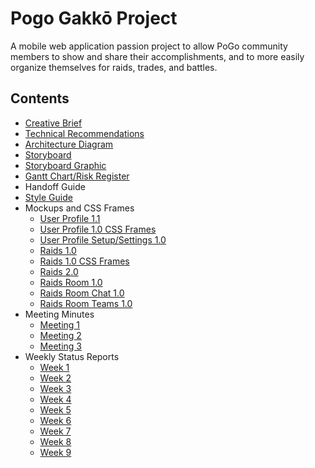 # Pogo Gakkō Project

A mobile web application passion project to allow PoGo community members to show and share their accomplishments, and to more easily organize themselves for raids, trades, and battles.

## Contents
- [Creative Brief](https://github.com/TeamTomodachi/GakkoDocs/blob/master/Project%20Documentation/Pogo%20Gakko%20Creative%20Brief.pdf)
- [Technical Recommendations](https://github.com/TeamTomodachi/GakkoDocs/blob/master/Project%20Documentation/Pogo%20Gakko%20Technical%20Recommendations.pdf)
- [Architecture Diagram](https://github.com/TeamTomodachi/GakkoDocs/blob/master/Development/Backend/Architecture/Backend%20Architecture.pdf)
- [Storyboard](https://github.com/TeamTomodachi/GakkoDocs/blob/master/Project%20Documentation/User%20Experience%20Path%20Storyboard.pdf)
- [Storyboard Graphic](https://github.com/TeamTomodachi/GakkoDocs/blob/master/Project%20Documentation/User%20Experience%20Path%20Storyboard%20Graphic.png)
- [Gantt Chart/Risk Register](https://github.com/TeamTomodachi/GakkoDocs/blob/master/Project%20Documentation/PoGo%20Gakko%20Gantt%20Chart%20and%20Risk%20Register.pdf)
- Handoff Guide
- [Style Guide](https://github.com/TeamTomodachi/GakkoDocs/blob/master/Project%20Documentation/PogoGakkoStyleGuide.pdf)
- Mockups and CSS Frames
  - [User Profile 1.1](https://raw.githubusercontent.com/TeamTomodachi/GakkoDocs/master/Development/Frontend/Mockups%20and%20CSS%20Frames/prof_1.1.PNG)
  - [User Profile 1.0 CSS Frames](https://raw.githubusercontent.com/TeamTomodachi/GakkoDocs/master/Development/Frontend/Mockups%20and%20CSS%20Frames/prof_1.0_css.png)
  - [User Profile Setup/Settings 1.0](https://raw.githubusercontent.com/TeamTomodachi/GakkoDocs/master/Development/Frontend/Mockups%20and%20CSS%20Frames/profsettings_1.0.PNG)
  - [Raids 1.0](https://raw.githubusercontent.com/TeamTomodachi/GakkoDocs/master/Development/Frontend/Mockups%20and%20CSS%20Frames/raids_1.0.PNG)
  - [Raids 1.0 CSS Frames](https://raw.githubusercontent.com/TeamTomodachi/GakkoDocs/master/Development/Frontend/Mockups%20and%20CSS%20Frames/raids_1.0_css.png)
  - [Raids 2.0](https://raw.githubusercontent.com/TeamTomodachi/GakkoDocs/master/Development/Frontend/Mockups%20and%20CSS%20Frames/raids_2.0.PNG)
  - [Raids Room 1.0](https://raw.githubusercontent.com/TeamTomodachi/GakkoDocs/master/Development/Frontend/Mockups%20and%20CSS%20Frames/raidsroom_1.0.PNG)
  - [Raids Room Chat 1.0](https://raw.githubusercontent.com/TeamTomodachi/GakkoDocs/master/Development/Frontend/Mockups%20and%20CSS%20Frames/raidsroom_chat_1.0.PNG)
  - [Raids Room Teams 1.0](https://raw.githubusercontent.com/TeamTomodachi/GakkoDocs/master/Development/Frontend/Mockups%20and%20CSS%20Frames/raidsroom_teams_1.0.PNG)
- Meeting Minutes
  - [Meeting 1](https://github.com/TeamTomodachi/GakkoDocs/blob/master/Meeting%20Minutes/POGO%20Gakko%20-%20Meeting%20Minutes%201.pdf)
  - [Meeting 2](https://github.com/TeamTomodachi/GakkoDocs/blob/master/Meeting%20Minutes/POGO%20Gakko%20-%20Meeting%20Minutes%202.pdf)
  - [Meeting 3](https://github.com/TeamTomodachi/GakkoDocs/blob/master/Meeting%20Minutes/POGO%20Gakko%20-%20Meeting%20Minutes%203.pdf)
- Weekly Status Reports
  - [Week 1](https://github.com/TeamTomodachi/GakkoDocs/blob/master/Weekly%20Status%20Reports/Team%20Tomodachi%20Status%20Report%20-%20week%201.pdf)
  - [Week 2](https://github.com/TeamTomodachi/GakkoDocs/blob/master/Weekly%20Status%20Reports/Team%20Tomodachi%20Status%20Report%20-%20week%202.pdf)
  - [Week 3](https://github.com/TeamTomodachi/GakkoDocs/blob/master/Weekly%20Status%20Reports/Team%20Tomodachi%20Status%20Report%20-%20week%203.pdf)
  - [Week 4](https://github.com/TeamTomodachi/GakkoDocs/blob/master/Weekly%20Status%20Reports/Team%20Tomodachi%20Status%20Report%20-%20week%204.pdf)
  - [Week 5](https://github.com/TeamTomodachi/GakkoDocs/blob/master/Weekly%20Status%20Reports/Team%20Tomodachi%20Status%20Report%20-%20week%205.pdf)
  - [Week 6](https://github.com/TeamTomodachi/GakkoDocs/blob/master/Weekly%20Status%20Reports/Team%20Tomodachi%20Status%20Report%20-%20week%206.pdf)
  - [Week 7](https://github.com/TeamTomodachi/GakkoDocs/blob/master/Weekly%20Status%20Reports/Team%20Tomodachi%20Status%20Report%20-%20week%207.pdf)
  - [Week 8](https://github.com/TeamTomodachi/GakkoDocs/blob/master/Weekly%20Status%20Reports/Team%20Tomodachi%20Status%20Report%20-%20week%208.pdf)
  - [Week 9](https://github.com/TeamTomodachi/GakkoDocs/blob/master/Weekly%20Status%20Reports/Team%20Tomodachi%20Status%20Report%20-%20week%209.pdf)

